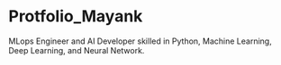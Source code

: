 # Protfolio_Mayank

MLops Engineer and AI Developer skilled in Python, Machine Learning, Deep Learning, and Neural Network.
